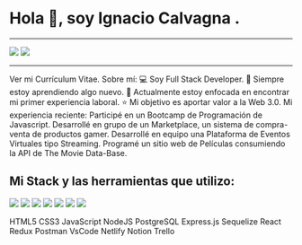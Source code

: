 <h1>Hola 👋, soy Ignacio Calvagna .</h1>
<hr>
<div>
    <a href="https://www.linkedin.com/in/ignacio-calvagna/" targer="_blank"> <img src="https://img.shields.io/badge/LinkedIn-0077B5?style=for-the-badge&logo=linkedin&logoColor=white" /></a>
<img src="https://img.shields.io/badge/Gmail-D14836?style=for-the-badge&logo=gmail&logoColor=white" />
</div>


<hr>
Ver mi  Currículum Vitae.
Sobre mí:
💻 Soy Full Stack Developer.
📖 Siempre estoy aprendiendo algo nuevo.
🚀 Actualmente estoy enfocada en encontrar mi primer experiencia laboral.
⭐ Mi objetivo es aportar valor a la Web 3.0.
Mi experiencia reciente:
Participé en un Bootcamp de Programación de Javascript.
Desarrollé en grupo de un Marketplace, un sistema de compra-venta de productos gamer.
Desarrollé en equipo una Plataforma de Eventos Virtuales tipo Streaming.
Programé un sitio web de Películas consumiendo la API de The Movie Data-Base.
<br>
<h2>Mi Stack y las herramientas que utilizo:</h2>

<div>
    <img src="https://img.shields.io/badge/Netlify-00C7B7?style=for-the-badge&logo=netlify&logoColor=white" />
    <img src="https://img.shields.io/badge/PostgreSQL-316192?style=for-the-badge&logo=postgresql&logoColor=white" />
    <img src="https://img.shields.io/badge/Bootstrap-563D7C?style=for-the-badge&logo=bootstrap&logoColor=white" />
    <img src="https://img.shields.io/badge/Express.js-000000?style=for-the-badge&logo=express&logoColor=white" />
    <img src="https://img.shields.io/badge/Node.js-339933?style=for-the-badge&logo=nodedotjs&logoColor=white" />
    <img src="https://img.shields.io/badge/npm-CB3837?style=for-the-badge&logo=npm&logoColor=white" />
    <img src="https://img.shields.io/badge/Postman-FF6C37?style=for-the-badge&logo=Postman&logoColor=white" />
</div>

HTML5 CSS3 JavaScript NodeJS PostgreSQL Express.js Sequelize React Redux Postman VsCode Netlify Notion Trello
